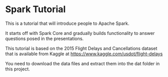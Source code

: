 # Spark Tutorial

This is a tutorial that will introduce people to Apache Spark. 

It starts off with Spark Core and gradually builds functionality to answer questions posed in the presentations.

This tutorial is based on the 2015 Flight Delays and Cancellations dataset that is available from Kaggle at https://www.kaggle.com/usdot/flight-delays

You need to download the data files and extract them into the dat folder in this project.